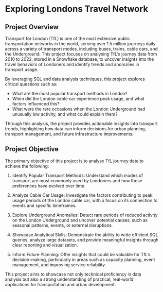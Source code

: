 # Exploring Londons Travel Network


## Project Overview
Transport for London (TfL) is one of the most extensive public transportation networks in the world, serving over 1.5 million journeys daily across a variety of transport modes, including buses, trains, cable cars, and the Underground. This project focuses on analysing TfL’s journey data from 2010 to 2022, stored in a Snowflake database, to uncover insights into the travel behaviors of Londoners and identify trends and anomalies in transport usage.

By leveraging SQL and data analysis techniques, this project explores critical questions such as:

- What are the most popular transport methods in London?
- When did the London cable car experience peak usage, and what factors influenced this?
- What were the rare occasions when the London Underground had unusually low activity, and what could explain them?

Through this analysis, the project provides actionable insights into transport trends, highlighting how data can inform decisions for urban planning, transport management, and future infrastructure improvements.

## Project Objective
The primary objective of this project is to analyse TfL journey data to achieve the following:

1. Identify Popular Transport Methods:
Understand which modes of transport are most commonly used by Londoners and how these preferences have evolved over time.

2. Analyze Cable Car Usage:
Investigate the factors contributing to peak usage periods of the London cable car, with a focus on its connection to events and specific timeframes.

3. Explore Underground Anomalies:
Detect rare periods of reduced activity on the London Underground and uncover potential causes, such as seasonal patterns, events, or external disruptions.

4. Showcase Analytical Skills:
Demonstrate the ability to write efficient SQL queries, analyze large datasets, and provide meaningful insights through clear reporting and visualization.

5. Inform Future Planning:
Offer insights that could be valuable for TfL’s decision-making, particularly in areas such as capacity planning, event management, and improving service reliability.

This project aims to showcase not only technical proficiency in data analysis but also a strong understanding of practical, real-world applications for transportation and urban development.






